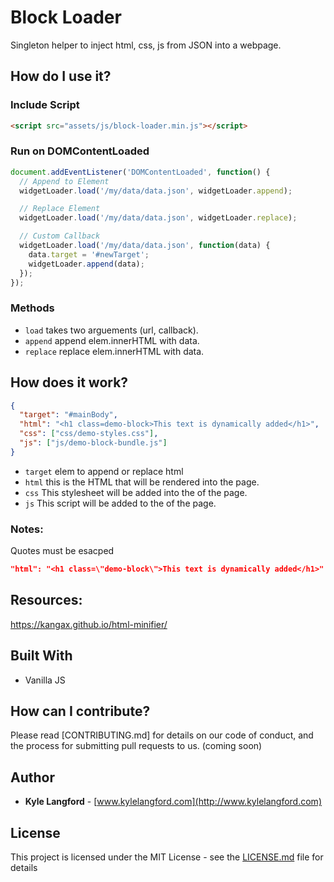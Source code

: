 # Block Loader

Singleton helper to inject html, css, js from JSON into a webpage.

## How do I use it?

### Include Script

```html
<script src="assets/js/block-loader.min.js"></script>
```

### Run on DOMContentLoaded

```javascript
document.addEventListener('DOMContentLoaded', function() {
  // Append to Element
  widgetLoader.load('/my/data/data.json', widgetLoader.append);

  // Replace Element
  widgetLoader.load('/my/data/data.json', widgetLoader.replace);

  // Custom Callback
  widgetLoader.load('/my/data/data.json', function(data) {
    data.target = '#newTarget';
    widgetLoader.append(data);
  });
});
```

### Methods

- `load` takes two arguements (url, callback).
- `append` append elem.innerHTML with data.
- `replace` replace elem.innerHTML with data.

## How does it work?

```json
{
  "target": "#mainBody",
  "html": "<h1 class=demo-block>This text is dynamically added</h1>",
  "css": ["css/demo-styles.css"],
  "js": ["js/demo-block-bundle.js"]
}
```

- `target` elem to append or replace html
- `html` this is the HTML that will be rendered into the page.
- `css` This stylesheet will be added into the <head> of the page.
- `js` This script will be added to the <head> of the page.

### Notes:

Quotes must be esacped

```json
"html": "<h1 class=\"demo-block\">This text is dynamically added</h1>"

```

## Resources:

https://kangax.github.io/html-minifier/

## Built With

- Vanilla JS

## How can I contribute?

Please read [CONTRIBUTING.md] for details on our code of conduct, and the process for submitting pull requests to us. (coming soon)

## Author

- **Kyle Langford** - [www.kylelangford.com](http://www.kylelangford.com)

## License

This project is licensed under the MIT License - see the [LICENSE.md](LICENSE.md) file for details
